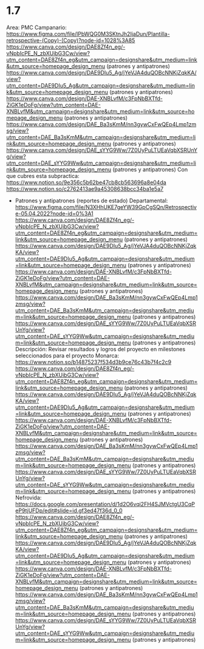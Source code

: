 # 1.7

Area: PMC
Campanario: https://www.figma.com/file/lPbWQG0M3SKtnJh2IjaDun/Plantilla-retrospective-(Copy)-(Copy)?node-id=1028%3A85
https://www.canva.com/design/DAE8Zf4n_eg/-vNpbIcPE_N_zbXUibG3Cw/view?utm_content=DAE8Zf4n_eg&utm_campaign=designshare&utm_medium=link&utm_source=homepage_design_menu (patrones y antipatrones)
https://www.canva.com/design/DAE9DIu5_Ag/jYeVJA4duQOBcNNKjZqkKA/view?utm_content=DAE9DIu5_Ag&utm_campaign=designshare&utm_medium=link&utm_source=homepage_design_menu (patrones y antipatrones)
https://www.canva.com/design/DAE-XNBLvfM/c3FpNbBXTfd-ZiGK1eDoFg/view?utm_content=DAE-XNBLvfM&utm_campaign=designshare&utm_medium=link&utm_source=homepage_design_menu (patrones y antipatrones)
https://www.canva.com/design/DAE_Ba3sKmM/nn3gywCxFwQEp4Lmp1zmsg/view?utm_content=DAE_Ba3sKmM&utm_campaign=designshare&utm_medium=link&utm_source=homepage_design_menu (patrones y antipatrones)
https://www.canva.com/design/DAE_sYYG9Ww/7Z0UyPuLTUEaVqbXSRUnYg/view?utm_content=DAE_sYYG9Ww&utm_campaign=designshare&utm_medium=link&utm_source=homepage_design_menu (patrones y antipatrones)
Con que cubres esta subpractica: https://www.notion.so/9e356c5b62be47cb8cb563696a8e04da 
https://www.notion.so/c2762413ae9a45308638bcc34ba1e5a7 
- Patrones y antipatrones (reportes de estado)
Departamental: https://www.figma.com/file/N3XHhUKE7geYW39GpCgSQn/Retrospective-05.04.2022?node-id=0%3A1
https://www.canva.com/design/DAE8Zf4n_eg/-vNpbIcPE_N_zbXUibG3Cw/view?utm_content=DAE8Zf4n_eg&utm_campaign=designshare&utm_medium=link&utm_source=homepage_design_menu (patrones y antipatrones)
https://www.canva.com/design/DAE9DIu5_Ag/jYeVJA4duQOBcNNKjZqkKA/view?utm_content=DAE9DIu5_Ag&utm_campaign=designshare&utm_medium=link&utm_source=homepage_design_menu (patrones y antipatrones)
https://www.canva.com/design/DAE-XNBLvfM/c3FpNbBXTfd-ZiGK1eDoFg/view?utm_content=DAE-XNBLvfM&utm_campaign=designshare&utm_medium=link&utm_source=homepage_design_menu (patrones y antipatrones)
https://www.canva.com/design/DAE_Ba3sKmM/nn3gywCxFwQEp4Lmp1zmsg/view?utm_content=DAE_Ba3sKmM&utm_campaign=designshare&utm_medium=link&utm_source=homepage_design_menu (patrones y antipatrones)
https://www.canva.com/design/DAE_sYYG9Ww/7Z0UyPuLTUEaVqbXSRUnYg/view?utm_content=DAE_sYYG9Ww&utm_campaign=designshare&utm_medium=link&utm_source=homepage_design_menu (patrones y antipatrones)
Descripción: Revisar resultados y logros del proyecto en milestones seleccionados para el proyecto
Monarca: https://www.notion.so/b14875237f534d3b9ce76c43b7f4c2c9
https://www.canva.com/design/DAE8Zf4n_eg/-vNpbIcPE_N_zbXUibG3Cw/view?utm_content=DAE8Zf4n_eg&utm_campaign=designshare&utm_medium=link&utm_source=homepage_design_menu (patrones y antipatrones)
https://www.canva.com/design/DAE9DIu5_Ag/jYeVJA4duQOBcNNKjZqkKA/view?utm_content=DAE9DIu5_Ag&utm_campaign=designshare&utm_medium=link&utm_source=homepage_design_menu (patrones y antipatrones)
https://www.canva.com/design/DAE-XNBLvfM/c3FpNbBXTfd-ZiGK1eDoFg/view?utm_content=DAE-XNBLvfM&utm_campaign=designshare&utm_medium=link&utm_source=homepage_design_menu (patrones y antipatrones)
https://www.canva.com/design/DAE_Ba3sKmM/nn3gywCxFwQEp4Lmp1zmsg/view?utm_content=DAE_Ba3sKmM&utm_campaign=designshare&utm_medium=link&utm_source=homepage_design_menu (patrones y antipatrones)
https://www.canva.com/design/DAE_sYYG9Ww/7Z0UyPuLTUEaVqbXSRUnYg/view?utm_content=DAE_sYYG9Ww&utm_campaign=designshare&utm_medium=link&utm_source=homepage_design_menu (patrones y antipatrones)
Nefrovida: https://docs.google.com/presentation/d/1d2O6vqi2FH4SJMVctgU3CqPeP9tjUFDp/edit#slide=id.gf3ed47f36d_0_0
https://www.canva.com/design/DAE8Zf4n_eg/-vNpbIcPE_N_zbXUibG3Cw/view?utm_content=DAE8Zf4n_eg&utm_campaign=designshare&utm_medium=link&utm_source=homepage_design_menu (patrones y antipatrones)
https://www.canva.com/design/DAE9DIu5_Ag/jYeVJA4duQOBcNNKjZqkKA/view?utm_content=DAE9DIu5_Ag&utm_campaign=designshare&utm_medium=link&utm_source=homepage_design_menu (patrones y antipatrones)
https://www.canva.com/design/DAE-XNBLvfM/c3FpNbBXTfd-ZiGK1eDoFg/view?utm_content=DAE-XNBLvfM&utm_campaign=designshare&utm_medium=link&utm_source=homepage_design_menu (patrones y antipatrones)
https://www.canva.com/design/DAE_Ba3sKmM/nn3gywCxFwQEp4Lmp1zmsg/view?utm_content=DAE_Ba3sKmM&utm_campaign=designshare&utm_medium=link&utm_source=homepage_design_menu (patrones y antipatrones)
https://www.canva.com/design/DAE_sYYG9Ww/7Z0UyPuLTUEaVqbXSRUnYg/view?utm_content=DAE_sYYG9Ww&utm_campaign=designshare&utm_medium=link&utm_source=homepage_design_menu (patrones y antipatrones)